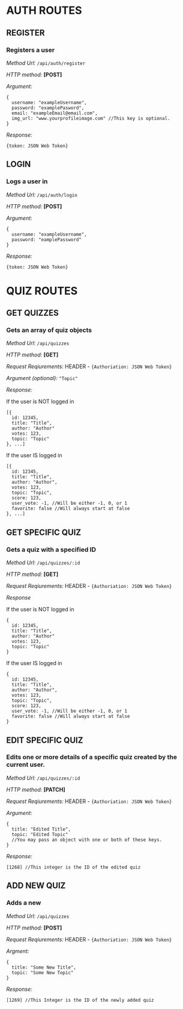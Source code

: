 # AUTH ROUTES

## **REGISTER**
### **Registers a user**

*Method Url:* `/api/auth/register`

*HTTP method:* **[POST]**

*Argument:*


```
{
  username: "exampleUsername",
  password: "examplePasword",
  email: "exampleEmail@email.com",
  img_url: "www.yourprofileimage.com" //This key is optional.
}
```

*Response:*
```
{token: JSON Web Token}
```

## **LOGIN**
### **Logs a user in**

*Method Url:* `/api/auth/login`

*HTTP method:* **[POST]**

*Argument:*

```
{
  username: "exampleUsername",
  password: "eamplePassword"
}
```

*Response:*
```
{token: JSON Web Token}
```



# QUIZ ROUTES

## **GET QUIZZES**
### Gets an array of quiz objects

*Method Url:* `/api/quizzes`

*HTTP method:* **[GET]**

*Request Reqiurements:*
HEADER - 
```{Authoriation: JSON Web Token}```

*Argument (optional):*  `"Topic"`

*Response:*

If the user is NOT logged in

```
[{
  id: 12345,
  title: "Title",
  author: "Author"
  votes: 123,
  topic: "Topic"
}, ...]
```

If the user IS logged in

```
[{
  id: 12345,
  title: "Title",
  author: "Author",
  votes: 123,
  topic: "Topic",
  score: 123,
  user_vote: -1, //Will be either -1, 0, or 1
  favorite: false //Will always start at false
}, ...]
```

## **GET SPECIFIC QUIZ**
### Gets a quiz with a specified ID

*Method Url:* `/api/quizzes/:id`

*HTTP method:* **[GET]**

*Request Reqiurements:*
HEADER - 
```{Authoriation: JSON Web Token}```

*Response*

If the user is NOT logged in

```
{
  id: 12345,
  title: "Title",
  author: "Author"
  votes: 123,
  topic: "Topic"
}
```

If the user IS logged in

```
{
  id: 12345,
  title: "Title",
  author: "Author",
  votes: 123,
  topic: "Topic",
  score: 123,
  user_vote: -1, //Will be either -1, 0, or 1
  favorite: false //Will always start at false
}
```

## **EDIT SPECIFIC QUIZ**
### Edits one or more details of a specific quiz created by the current user.

*Method Url:* `/api/quizzes/:id`

*HTTP method:* **[PATCH]**

*Request Reqiurements:*
HEADER - 
```{Authoriation: JSON Web Token}```

*Argument:*

```
{
  title: "Edited Title",
  topic: "Edited Topic"
  //You may pass an object with one or both of these keys.
}
```

*Response:*

```[1268] //This integer is the ID of the edited quiz```

## **ADD NEW QUIZ**
### Adds a new

*Method Url:* `/api/quizzes`

*HTTP method:* **[POST]**

*Request Reqiurements:*
HEADER - 
```{Authoriation: JSON Web Token}```

*Argment:*

```
{
  title: "Some New Title",
  topic: "Some New Topic"
}
```
*Response:*

```[1269] //This Integer is the ID of the newly added quiz```

